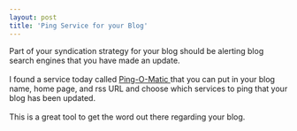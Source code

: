 ```yaml
---
layout: post
title: 'Ping Service for your Blog'
---
```

Part of your syndication strategy for your blog should be alerting blog search engines that you have made an update.<br /><br />I found a service today called <a href="http://pingomatic.com/">Ping-O-Matic </a>that you can put in your blog name, home page, and rss URL and choose which services to ping that your blog has been updated.<br /><br />This is a great tool to get the word out there regarding your blog.
